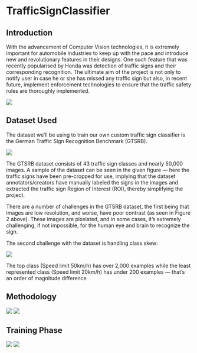 # TrafficSignClassifier

## Introduction
With the advancement of Computer Vision technologies, it is extremely important for automobile industries to keep up with the pace and introduce new and revolutionary features in their designs. One such feature that was recently popularised by Honda was detection of traffic signs and their corresponding recognition. The ultimate aim of the project is not only to notify user in case he or she has missed any traffic sign but also, in recent future, implement enforcement technologies to ensure that the traffic safety rules are thoroughly implemented.

<img src="https://github.com/adityakumar2809/TrafficSignClassifier.git" />

## Dataset Used
The dataset we’ll be using to train our own custom traffic sign classifier is the German Traffic Sign Recognition Benchmark (GTSRB).

<img src="dataset" />

The GTSRB dataset consists of 43 traffic sign classes and nearly 50,000 images.
A sample of the dataset can be seen in the given figure — here the traffic signs have been pre-cropped for use, implying that the dataset annotators/creators have manually labeled the signs in the images and extracted the traffic sign Region of Interest (ROI), thereby simplifying the project.

There are a number of challenges in the GTSRB dataset, the first being that images are low resolution, and worse, have poor contrast (as seen in Figure 2 above). These images are pixelated, and in some cases, it’s extremely challenging, if not impossible, for the human eye and brain to recognize the sign.

The second challenge with the dataset is handling class skew:

<img src="distribution" />

The top class (Speed limit 50km/h) has over 2,000 examples while the least represented class (Speed limit 20km/h) has under 200 examples — that’s an order of magnitude difference

## Methodology

<img src="recognition_architecture.png"/>
<img src="augmented" />

## Training Phase

<img src="accuracy" />
<img src="Loss" />

